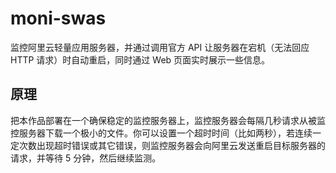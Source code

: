 # moni-swas
监控阿里云轻量应用服务器，并通过调用官方 API 让服务器在宕机（无法回应 HTTP 请求）时自动重启，同时通过 Web 页面实时展示一些信息。

## 原理
把本作品部署在一个确保稳定的监控服务器上，监控服务器会每隔几秒请求从被监控服务器下载一个极小的文件。你可以设置一个超时时间（比如两秒），若连续一定次数出现超时错误或其它错误，则监控服务器会向阿里云发送重启目标服务器的请求，并等待 5 分钟，然后继续监测。
